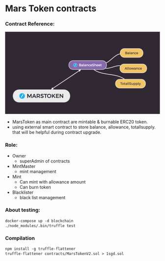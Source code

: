# Mars Token contracts

### Contract Reference:
![contracts](public/MarsToken.png)

* MarsToken as main contract are mintable & burnable ERC20 token.
* using external smart contract to store balance, allowance, totallsupply. that will be helpful during contract upgrade.

### Role:
* Owner
  * superAdmin of contracts
* MintMaster
  * mint management
* Mint
  * Can mint with allowance amount
  * Can burn token
* Blacklister
  * black list management

### About testing:
```
docker-compose up -d blockchain
./node_modules/.bin/truffle test
```

### Compilation

```
npm install -g truffle-flattener
truffle-flattener contracts/MarsTokenV2.sol > 1sgd.sol
```
